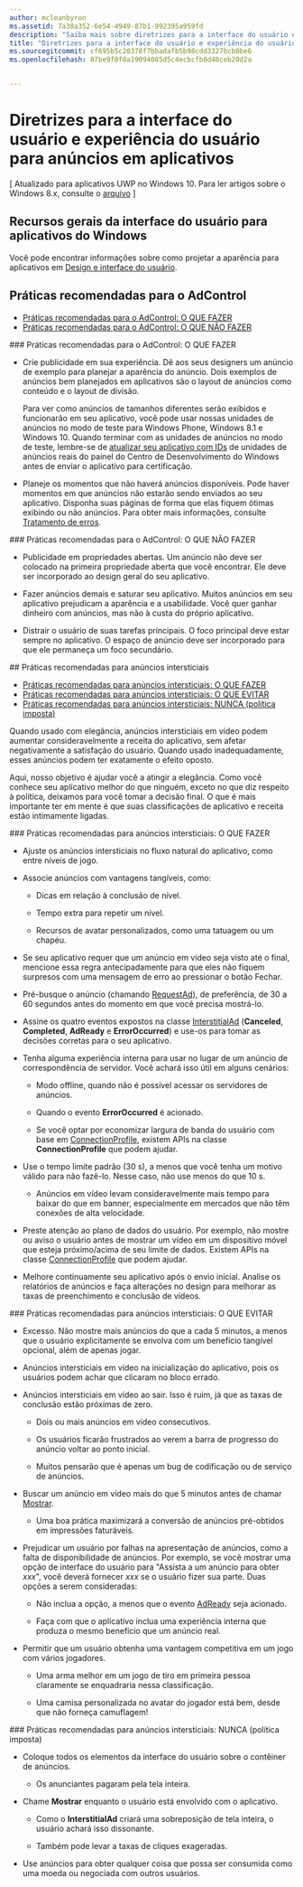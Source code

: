 ```yaml
---
author: mcleanbyron
ms.assetid: 7a38a352-6e54-4949-87b1-992395a959fd
description: "Saiba mais sobre diretrizes para a interface do usuário e experiência do usuário para anúncios em aplicativos."
title: "Diretrizes para a interface do usuário e experiência do usuário para anúncios em aplicativos"
ms.sourcegitcommit: cf695b5c20378f7bbadafb5b98cdd3327bcb0be6
ms.openlocfilehash: 87be9f0f0a19094085d5c4ecbcfb8d40ceb20d2a


---
```


# Diretrizes para a interface do usuário e experiência do usuário para anúncios em aplicativos


\[ Atualizado para aplicativos UWP no Windows 10. Para ler artigos sobre o Windows 8.x, consulte o [arquivo](http://go.microsoft.com/fwlink/p/?linkid=619132) \]

## Recursos gerais da interface do usuário para aplicativos do Windows

Você pode encontrar informações sobre como projetar a aparência para aplicativos em [Design e interface do usuário](https://developer.microsoft.com/windows/design).

## Práticas recomendadas para o AdControl

* [Práticas recomendadas para o AdControl: O QUE FAZER](#adcontrolbestpracticesdo10)
* [Práticas recomendadas para o AdControl: O QUE NÃO FAZER](#adcontrolbestpracticesdont10)

<span id="adcontrolbestpracticesdo10"/>
### Práticas recomendadas para o AdControl: O QUE FAZER

* Crie publicidade em sua experiência. Dê aos seus designers um anúncio de exemplo para planejar a aparência do anúncio. Dois exemplos de anúncios bem planejados em aplicativos são o layout de anúncios como conteúdo e o layout de divisão.

  Para ver como anúncios de tamanhos diferentes serão exibidos e funcionarão em seu aplicativo, você pode usar nossas unidades de anúncios no modo de teste para Windows Phone, Windows 8.1 e Windows 10. Quando terminar com as unidades de anúncios no modo de teste, lembre-se de [atualizar seu aplicativo com IDs](set-up-ad-units-in-your-app.md) de unidades de anúncios reais do painel do Centro de Desenvolvimento do Windows antes de enviar o aplicativo para certificação.

* Planeje os momentos que não haverá anúncios disponíveis. Pode haver momentos em que anúncios não estarão sendo enviados ao seu aplicativo. Disponha suas páginas de forma que elas fiquem ótimas exibindo ou não anúncios. Para obter mais informações, consulte [Tratamento de erros](error-handling-with-advertising-libraries.md).

<span id="adcontrolbestpracticesdont10"/>
### Práticas recomendadas para o AdControl: O QUE NÃO FAZER

* Publicidade em propriedades abertas. Um anúncio não deve ser colocado na primeira propriedade aberta que você encontrar. Ele deve ser incorporado ao design geral do seu aplicativo.

* Fazer anúncios demais e saturar seu aplicativo. Muitos anúncios em seu aplicativo prejudicam a aparência e a usabilidade. Você quer ganhar dinheiro com anúncios, mas não à custa do próprio aplicativo.

* Distrair o usuário de suas tarefas principais. O foco principal deve estar sempre no aplicativo. O espaço de anúncio deve ser incorporado para que ele permaneça um foco secundário.

<span id="interstitialbestpractices10"/>
## Práticas recomendadas para anúncios intersticiais

* [Práticas recomendadas para anúncios intersticiais: O QUE FAZER](#interstitialbestpracticesdo10)
* [Práticas recomendadas para anúncios intersticiais: O QUE EVITAR](#interstitialbestpracticesavoid10)
* [Práticas recomendadas para anúncios intersticiais: NUNCA (política imposta)](#interstitialbestpracticesnever10)

Quando usado com elegância, anúncios intersticiais em vídeo podem aumentar consideravelmente a receita do aplicativo, sem afetar negativamente a satisfação do usuário. Quando usado inadequadamente, esses anúncios podem ter exatamente o efeito oposto.

Aqui, nosso objetivo é ajudar você a atingir a elegância. Como você conhece seu aplicativo melhor do que ninguém, exceto no que diz respeito à política, deixamos para você tomar a decisão final. O que é mais importante ter em mente é que suas classificações de aplicativo e receita estão intimamente ligadas.

<span id="interstitialbestpracticesdo10"/>
### Práticas recomendadas para anúncios intersticiais: O QUE FAZER

* Ajuste os anúncios intersticiais no fluxo natural do aplicativo, como entre níveis de jogo.

* Associe anúncios com vantagens tangíveis, como:

    * Dicas em relação à conclusão de nível.

    * Tempo extra para repetir um nível.

    * Recursos de avatar personalizados, como uma tatuagem ou um chapéu.

* Se seu aplicativo requer que um anúncio em vídeo seja visto até o final, mencione essa regra antecipadamente para que eles não fiquem surpresos com uma mensagem de erro ao pressionar o botão Fechar.

* Pré-busque o anúncio (chamando [RequestAd](https://msdn.microsoft.com/library/windows/apps/microsoft.advertising.winrt.ui.interstitialad.requestad.aspx)), de preferência, de 30 a 60 segundos antes do momento em que você precisa mostrá-lo.

* Assine os quatro eventos expostos na classe [InterstitialAd](https://msdn.microsoft.com/library/windows/apps/microsoft.advertising.winrt.ui.interstitialad.aspx) (**Canceled**, **Completed**, **AdReady** e **ErrorOccurred**) e use-os para tomar as decisões corretas para o seu aplicativo.

* Tenha alguma experiência interna para usar no lugar de um anúncio de correspondência de servidor. Você achará isso útil em alguns cenários:

    * Modo offline, quando não é possível acessar os servidores de anúncios.

    * Quando o evento **ErrorOccurred** é acionado.

    * Se você optar por economizar largura de banda do usuário com base em [ConnectionProfile](https://msdn.microsoft.com/library/windows/apps/windows.networking.connectivity.connectionprofile.aspx), existem APIs na classe **ConnectionProfile** que podem ajudar.

* Use o tempo limite padrão (30 s), a menos que você tenha um motivo válido para não fazê-lo. Nesse caso, não use menos do que 10 s.

    * Anúncios em vídeo levam consideravelmente mais tempo para baixar do que em banner, especialmente em mercados que não têm conexões de alta velocidade.


* Preste atenção ao plano de dados do usuário. Por exemplo, não mostre ou aviso o usuário antes de mostrar um vídeo em um dispositivo móvel que esteja próximo/acima de seu limite de dados. Existem APIs na classe [ConnectionProfile](https://msdn.microsoft.com/library/windows/apps/windows.networking.connectivity.connectionprofile.aspx) que podem ajudar.

* Melhore continuamente seu aplicativo após o envio inicial. Analise os relatórios de anúncios e faça alterações no design para melhorar as taxas de preenchimento e conclusão de vídeos.

<span id="interstitialbestpracticesavoid10"/>
### Práticas recomendadas para anúncios intersticiais: O QUE EVITAR

* Excesso. Não mostre mais anúncios do que a cada 5 minutos, a menos que o usuário explicitamente se envolva com um benefício tangível opcional, além de apenas jogar.

* Anúncios intersticiais em vídeo na inicialização do aplicativo, pois os usuários podem achar que clicaram no bloco errado.

* Anúncios intersticiais em vídeo ao sair. Isso é ruim, já que as taxas de conclusão estão próximas de zero.

    * Dois ou mais anúncios em vídeo consecutivos.

    * Os usuários ficarão frustrados ao verem a barra de progresso do anúncio voltar ao ponto inicial.

    * Muitos pensarão que é apenas um bug de codificação ou de serviço de anúncios.

* Buscar um anúncio em vídeo mais do que 5 minutos antes de chamar [Mostrar](https://msdn.microsoft.com/library/windows/apps/microsoft.advertising.winrt.ui.interstitialad.show.aspx).

    * Uma boa prática maximizará a conversão de anúncios pré-obtidos em impressões faturáveis.


* Prejudicar um usuário por falhas na apresentação de anúncios, como a falta de disponibilidade de anúncios. Por exemplo, se você mostrar uma opção de interface do usuário para "Assista a um anúncio para obter *xxx*", você deverá fornecer *xxx* se o usuário fizer sua parte. Duas opções a serem consideradas:

    * Não inclua a opção, a menos que o evento [AdReady](https://msdn.microsoft.com/library/windows/apps/microsoft.advertising.winrt.ui.interstitialad.adready.aspx) seja acionado.

    * Faça com que o aplicativo inclua uma experiência interna que produza o mesmo benefício que um anúncio real.

* Permitir que um usuário obtenha uma vantagem competitiva em um jogo com vários jogadores.

    * Uma arma melhor em um jogo de tiro em primeira pessoa claramente se enquadraria nessa classificação.

    * Uma camisa personalizada no avatar do jogador está bem, desde que não forneça camuflagem!

<span id="interstitialbestpracticesnever10"/>
### Práticas recomendadas para anúncios intersticiais: NUNCA (política imposta)

* Coloque todos os elementos da interface do usuário sobre o contêiner de anúncios.

    * Os anunciantes pagaram pela tela inteira.


* Chame **Mostrar** enquanto o usuário está envolvido com o aplicativo.

    * Como o **InterstitialAd** criará uma sobreposição de tela inteira, o usuário achará isso dissonante.

    * Também pode levar a taxas de cliques exageradas.

* Use anúncios para obter qualquer coisa que possa ser consumida como uma moeda ou negociada com outros usuários.

 

 



<!--HONumber=Jun16_HO4-->


